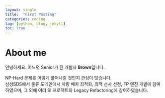```yaml
---
layout: single
title:  "First Posting"
categories: coding
tag: [python, blog, jekyll]
toc: true
---
```


# About me
안녕하세요. 어느덧 Senior가 된 개발자 **Brown**입니다. 

NP-Hard 문제를 어떻게 풀어나갈 것인지 관심이 많습니다.  
삼성SDS에서 물류 도메인에서 차량 배차 최적화, 최적 선사 선정, FP 엔진 개발에 참여하였으며, 그 외에 여러 SI 프로젝트와 Legacy Refactoring에 참여하였습니다.
